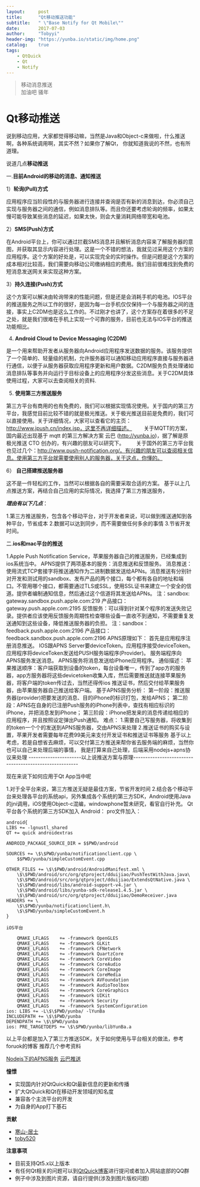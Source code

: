 ```yaml
---
layout:     post
title:      "Qt移动推送功能"
subtitle:   " \"Base Notify for Qt Mobile\""
date:       2017-07-03
author:     "Tobyyi"
header-img: "https://yunba.io/static/img/home.png"
catalog:    true
tags:
    - QtQuick
    - Qt
    - Notify
---
```


>  移动消息推送
> <br/>
>  加油吧 骚年

# Qt移动推送
说到移动应用，大家都觉得移动嘛，当然是Java和Object-c来做啦，什么推送啊，各种系统调用啊，其实不然？如果你了解Qt，
你就知道我说的不然，也有所道理。

说道几点**移动推送**

一.**目前Android的移动的消息、通知推送**

1）**轮询(Pull)方式**

应用程序应当阶段性的与服务器进行连接并查询是否有新的消息到达，你必须自己实现与服务器之间的通信，例如消息排队等。而且你还要考虑轮询的频率，如果太慢可能导致某些消息的延迟，如果太快，则会大量消耗网络带宽和电池。

2）**SMS(Push)方式**

在Android平台上，你可以通过拦截SMS消息并且解析消息内容来了解服务器的意图，并获取其显示内容进行处理。这是一个不错的想法，我就见过采用这个方案的应用程序。这个方案的好处是，可以实现完全的实时操作。但是问题是这个方案的成本相对比较高，我们需要向移动公司缴纳相应的费用。我们目前很难找到免费的短消息发送网关来实现这种方案。

3）**持久连接(Push)方式**

这个方案可以解决由轮询带来的性能问题，但是还是会消耗手机的电池。IOS平台的推送服务之所以工作的很好，是因为每一台手机仅仅保持一个与服务器之间的连接，事实上C2DM也是这么工作的。不过刚才也讲了，这个方案存在着很多的不足之处，就是我们很难在手机上实现一个可靠的服务，目前也无法与IOS平台的推送功能相比。

4)  **Android Cloud to Device Messaging (C2DM)**

是一个用来帮助开发者从服务器向Android应用程序发送数据的服务。该服务提供了一个简单的、轻量级的机制，允许服务器可以通知移动应用程序直接与服务器进行通信，以便于从服务器获取应用程序更新和用户数据。C2DM服务负责处理诸如消息排队等事务并向运行于目标设备上的应用程序分发这些消息。关于C2DM具体使用过程，大家可以去查阅相关的资料.

5)  **使用第三方推送服务**

第三方平台有商用的也有免费的，我们可以根据实现情况使用。关于国内的第三方平台，我感觉目前比较不错的就是极光推送。关于极光推送目前是免费的，我们可以直接使用。关于详细情况，大家可以查看它的主页：http://www.jpush.cn/index.jsp，这里不再详细描述。
　　关于MQTT的方案，国内最近出现基于 mqtt 的第三方解决方案 云巴 (http://yunba.io)，据了解是原 极光推送 CTO 创办的，有兴趣的朋友可以研究下。
　　关于国外的第三方平台我也见过几个：http://www.push-notification.org/。有兴趣的朋友可以查阅相关信息。使用第三方平台就需要使用别人的服务器，关于这点，你懂的。

6） **自己搭建推送服务器**

这不是一件轻松的工作，当然可以根据各自的需要采取合适的方案。
基于以上几点推送方案，再结合自己应用的实际情况，我选择了第三方推送服务，

   ***理由有以下几点***：
   
   1.第三方推送服务，包含各个移动平台，对于开发者来说，可以做到推送通知到各种平台，节省成本
   2.数据可以达到同步，而不需要做任何多余的事情
   3.节省开发时间。

  二.**ios和mac平台的推送**

  1.Apple Push Notification Service，苹果服务器自己的推送服务，已经集成到ios系统当中。
  APNS提供了两项基本的服务：消息推送和反馈服务。
  消息推送：使用流式TCP套接字将推送通知作为二进制数据发送给APNs。消息推送有分别针对开发和测试用的sandbox、发布产品的两个接口，每个都有各自的地址和端口。不管用哪个接口，都需要通过TLS或SSL，使用SSL证书来建立一个安全的信道。提供者编制通知信息，然后通过这个信道将其发送给APNs。
注：sandbox:   gateway.sandbox.push.apple.com:219
产品接口：gateway.push.apple.com:2195
反馈服务：可以得到针对某个程序的发送失败记录。提供者应该使用反馈服务周期性检查哪些设备一直收不到通知，不需要重复发送通知到这些设备，降低推送服务器的负担。
注：sandbox：feedback.push.apple.com:2196
产品接口：feedback.sandbox.push.apple.com:2196
APNS原理如下：
  首先是应用程序注册消息推送。
  IOS跟APNS Server要deviceToken。应用程序接受deviceToken。
  应用程序将deviceToken发送给PUSH服务端程序(Provider)。
  服务端程序向APNS服务发送消息。
  APNS服务将消息发送给iPhone应用程序。
  通俗描述：
  苹果推送顺序：客户端获取到设备的token，每台设备唯一，传到了app方的服务器，app方服务器将这些devicetoken收集入库，然后需要推送就连接苹果服务器，将客户端的token传过去，当然还得传ios 推送证书，然后交付给苹果服务器，由苹果服务器自己推送给客户端。
  基于APNS服务分析：
  第一阶段：推送服务器(provider)把要发送的消息、目的iPhone的标识打包，发给APNS；
  第二阶段：APNS在自身的已注册Push服务的iPhone列表中，查找有相应标识的iPhone，并把消息发到iPhone；
  第三阶段：iPhone把发来的消息传递给相应的应用程序，并且按照设定弹出Push通知。
  难点：
  1.需要自己写服务器，将收集到的token一个个的发送到APNS服务器，交由APNS来处理
  2.推送证书的购买与设置，苹果开发者需要每年花费99美元来支付开发证书和推送证书等服务
  基于以上考虑，若是自想省去麻烦，可以交付第三方推送来帮你省去服务端的麻烦，当然你也可以自己来处理后端的事情，  我是打算来自己处理，后端采用nodejs+apns协议来处理
  ----------------------以上说推送方案与原理-------------------------------------------------------
  
  现在来说下如何应用于Qt App当中呢

  1.对于全平台来说，第三方推送无疑是最佳方案，节省开发时间
  2.结合各个移动平台来处理各平台的系统api，另外集成各个系统的第三方SDK，Android使用Java的jni调用，iOS使用Object-c混编，windowphone暂未研究，看官自行补充。
  Qt平台各个系统的第三方SDK加入
  Android：
  pro文件加入：

```
android{
LIBS += -lgnustl_shared
QT += quick androidextras

ANDROID_PACKAGE_SOURCE_DIR = $$PWD/android

SOURCES += \$\$PWD/yunba/notificationclient.cpp \
    $$PWD/yunba/simpleCustomEvent.cpp
    
OTHER_FILES += \$\$PWD/android/AndroidManifest.xml \
    \$\$PWD/android/src/org/qtproject/dduijiao/PushTestWithJava.java\
    \$\$PWD/android/src/org/qtproject/dduijiao/ExtendsQtNative.java \
    \$\$PWD/android/libs/android-support-v4.jar \
    \$\$PWD/android/libs/yunba-sdk-release1.4.5.jar \
    \$\$PWD/android/src/org/qtproject/dduijiao/DemoReceiver.java
HEADERS += \
    \$\$PWD/yunba/notificationclient.h\
    \$\$PWD/yunba/simpleCustomEvent.h
}

iOS平台

    QMAKE_LFLAGS    += -framework OpenGLES
    QMAKE_LFLAGS    += -framework GLKit
    QMAKE_LFLAGS    += -framework CFNetwork
    QMAKE_LFLAGS    += -framework QuartzCore
    QMAKE_LFLAGS    += -framework CoreVideo
    QMAKE_LFLAGS    += -framework CoreAudio
    QMAKE_LFLAGS    += -framework CoreImage
    QMAKE_LFLAGS    += -framework CoreMedia
    QMAKE_LFLAGS    += -framework AVFoundation
    QMAKE_LFLAGS    += -framework AudioToolbox
    QMAKE_LFLAGS    += -framework CoreGraphics
    QMAKE_LFLAGS    += -framework UIKit
    QMAKE_LFLAGS    += -framework Security
    QMAKE_LFLAGS    += -framework SystemConfiguration
ios: LIBS += -L\$\$PWD/yunba/ -lYunBa
INCLUDEPATH += \$\$PWD/yunba
DEPENDPATH += \$\$PWD/yunba
ios: PRE_TARGETDEPS += \$\$PWD/yunba/libYunBa.a

```

以上平台都是加入了第三方推送SDK，关于如何使用与平台相关的做法，参考foruok的博客
推荐几个参考资料 

 [Nodejs下的APNS服务](https://github.com/toby20130333/node-apn/blob/master/examples/sending-to-multiple-devices.js)
 [云巴推送](http://yunba.io/)



**憧憬**

* 实现国内针对QtQuick和Qt最新信息的更新和传播
* 扩大QtQuick和Qt在移动开发领域的知名度
* 兼容各个主流平台的开发
* 为自身的App打下基石


**贡献**

* [寒山-居士](https://github.com/toby20130333)
* [toby520](http://www.heilqt.com)

**注意事项**

* 目前支持Qt5.x以上版本
* 有任何Qt相关的问题可以到[QtQuick博客](http://www.heilqt.com)进行提问或者加入网站底部的QQ群
* 例子中涉及到图片资源，请自行提供(涉及到图片版权问题)